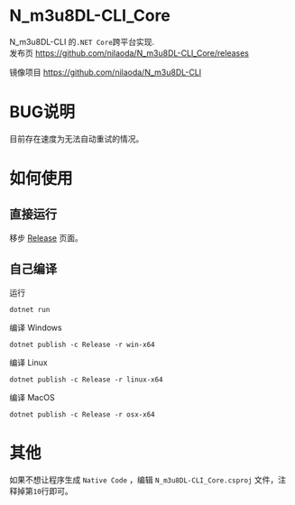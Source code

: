 # N_m3u8DL-CLI_Core
N_m3u8DL-CLI 的`.NET Core`跨平台实现.  
发布页 https://github.com/nilaoda/N_m3u8DL-CLI_Core/releases

镜像项目 https://github.com/nilaoda/N_m3u8DL-CLI

# BUG说明
目前存在速度为无法自动重试的情况。

# 如何使用

## 直接运行
移步 [Release](https://github.com/nilaoda/N_m3u8DL-CLI_Core/releases) 页面。

## 自己编译

运行
```
dotnet run
```
编译 Windows
```
dotnet publish -c Release -r win-x64
```
编译 Linux
```
dotnet publish -c Release -r linux-x64
```
编译 MacOS
```
dotnet publish -c Release -r osx-x64
```

# 其他
如果不想让程序生成 `Native Code` ，编辑 `N_m3u8DL-CLI_Core.csproj` 文件，注释掉第`10`行即可。
